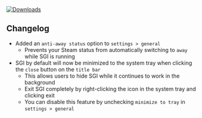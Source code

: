 [![Downloads](https://img.shields.io/github/downloads/probablyraging/steam-game-idler/1.5.16/total?style=for-the-badge&logo=github&color=137eb5)](https://github.com/probablyraging/steam-game-idler/releases/download/1.5.16/Steam.Game.Idler_1.5.16_x64_en-US.msi)

## Changelog
- Added an `anti-away status` option to `settings > general`
  - Prevents your Steam status from automatically switching to `away` while SGI is running
- SGI by default will now be minimized to the system tray when clicking the `close` button on the `title bar`
  - This allows users to hide SGI while it continues to work in the background
  - Exit SGI completely by right-clicking the icon in the system tray and clicking exit
  - You can disable this feature by unchecking `minimize to tray` in `settings > general`
